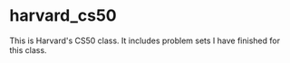 # harvard_cs50

This is Harvard's CS50 class.
It includes problem sets I have finished for this class.
